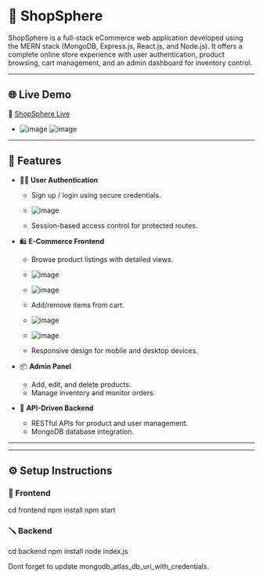 # 🛒 ShopSphere

ShopSphere is a full-stack eCommerce web application developed using the MERN stack (MongoDB, Express.js, React.js, and Node.js). It offers a complete online store experience with user authentication, product browsing, cart management, and an admin dashboard for inventory control.

---

## 🌐 Live Demo

🔗 [ShopSphere Live](https://shopsphere-demo.vercel.app)
  - ![image](https://github.com/user-attachments/assets/65c43366-8728-419d-b923-ac4d022c130d)
  ![image](https://github.com/user-attachments/assets/79d0b656-8bf2-4580-8e70-96a8a66afae9)
---

## 📌 Features

- 🧑‍💼 **User Authentication**
  - Sign up / login using secure credentials.
  - ![image](https://github.com/user-attachments/assets/86eb82f8-d661-4303-9bb7-9331debe6bee)


  - Session-based access control for protected routes.

- 🛍️ **E-Commerce Frontend**
  - Browse product listings with detailed views.
  - ![image](https://github.com/user-attachments/assets/32a44e1e-6407-41c8-b0d3-4c633e927535)
  - ![image](https://github.com/user-attachments/assets/2f299c68-cbf3-4725-82ab-36f4b66d584d)




  - Add/remove items from cart.
  - ![image](https://github.com/user-attachments/assets/c590ce20-f4b6-4c16-a565-4ae684d65409)

  - ![image](https://github.com/user-attachments/assets/84cf8e50-c905-4c16-96c3-e78e447b4234)

  - Responsive design for mobile and desktop devices.

- 📦 **Admin Panel**
  - Add, edit, and delete products.
  - Manage inventory and monitor orders.

- 🔗 **API-Driven Backend**
  - RESTful APIs for product and user management.
  - MongoDB database integration.

---



---

## ⚙️ Setup Instructions

### 🚀 Frontend


cd frontend
npm install
npm start

### 🪛 Backend

cd backend
npm install
node index.js


Dont forget to update mongodb_atlas_db_uri_with_credentials.


